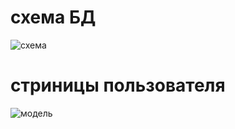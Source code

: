 # схема БД
![схема](https://user-images.githubusercontent.com/91559412/195305239-555e9d67-365c-4dad-be75-63ef9356e83c.png)

# стриницы пользователя 
![модель](https://user-images.githubusercontent.com/91559412/195305502-8c2b2d98-b272-43bf-be1a-df32b518a9bb.png)


